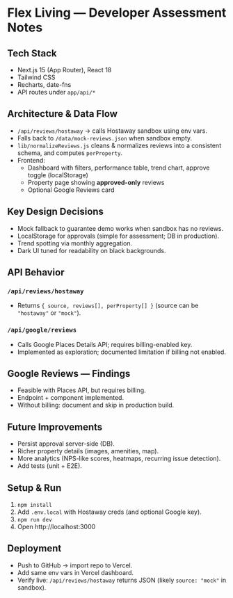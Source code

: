 # Flex Living — Developer Assessment Notes

## Tech Stack
- Next.js 15 (App Router), React 18
- Tailwind CSS
- Recharts, date-fns
- API routes under `app/api/*`

## Architecture & Data Flow
- `/api/reviews/hostaway` → calls Hostaway sandbox using env vars.
- Falls back to `/data/mock-reviews.json` when sandbox empty.
- `lib/normalizeReviews.js` cleans & normalizes reviews into a consistent schema, and computes `perProperty`.
- Frontend:
  - Dashboard with filters, performance table, trend chart, approve toggle (localStorage)
  - Property page showing **approved-only** reviews
  - Optional Google Reviews card

## Key Design Decisions
- Mock fallback to guarantee demo works when sandbox has no reviews.
- LocalStorage for approvals (simple for assessment; DB in production).
- Trend spotting via monthly aggregation.
- Dark UI tuned for readability on black backgrounds.

## API Behavior
### `/api/reviews/hostaway`
- Returns `{ source, reviews[], perProperty[] }` (source can be `"hostaway"` or `"mock"`).

### `/api/google/reviews`
- Calls Google Places Details API; requires billing-enabled key.
- Implemented as exploration; documented limitation if billing not enabled.

## Google Reviews — Findings
- Feasible with Places API, but requires billing.
- Endpoint + component implemented.
- Without billing: document and skip in production build.

## Future Improvements
- Persist approval server-side (DB).
- Richer property details (images, amenities, map).
- More analytics (NPS-like scores, heatmaps, recurring issue detection).
- Add tests (unit + E2E).

## Setup & Run
1. `npm install`
2. Add `.env.local` with Hostaway creds (and optional Google key).
3. `npm run dev`
4. Open http://localhost:3000

## Deployment
- Push to GitHub → import repo to Vercel.
- Add same env vars in Vercel dashboard.
- Verify live: `/api/reviews/hostaway` returns JSON (likely `source: "mock"` in sandbox).